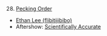 28. [Pecking Order](https://linuxgamecast.com/2013/03/linuxgamecast-weekly-ep28-pecking-order/)
   * [Ethan Lee (flibitijibibo)](https://linuxgamecast.com/2013/03/l-g-c-init-ethan-lee-flibitijibibo/)
   * Aftershow: [Scientifically Accurate](https://linuxgamecast.com/2013/03/linuxgamecast-weekly-ep28-aftershow-scientifically-accurate/)
